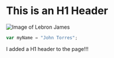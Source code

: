 # This is an H1 Header
![Image of Lebron James](https://ca-times.brightspotcdn.com/dims4/default/23e84ab/2147483647/strip/true/crop/3000x3000+0+0/resize/2000x2000!/quality/75/?url=https%3A%2F%2Fcalifornia-times-brightspot.s3.amazonaws.com%2F87%2F1a%2F94476b83484c95c10f864080ae0c%2Fgettyimages-2708609.jpg)
``` javascript
var myName = "John Torres";
```
I added a H1 header to the page!!!

